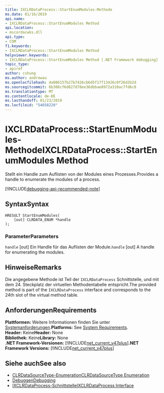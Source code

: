 ```yaml
---
title: IXCLRDataProcess::StartEnumModules-Methode
ms.date: 01/16/2019
api.name:
- IXCLRDataProcess::StartEnumModules Method
api.location:
- mscordacwks.dll
api.type:
- COM
f1.keywords:
- IXCLRDataProcess::StartEnumModules Method
helpviewer.keywords:
- IXCLRDataProcess::StartEnumModules Method [.NET Framework debugging]
topic_type:
- apiref
author: cshung
ms.author: andrewau
ms.openlocfilehash: 4a086157b27b7426cb6d5f17f13426c0f26d2b2d
ms.sourcegitcommit: 6b308cf6d627d78ee36dbbae8972a310ac7fd6c8
ms.translationtype: MT
ms.contentlocale: de-DE
ms.lasthandoff: 01/23/2019
ms.locfileid: "54658220"
---
```

# <a name="ixclrdataprocessstartenummodules-method"></a><span data-ttu-id="de02e-102">IXCLRDataProcess::StartEnumModules-Methode</span><span class="sxs-lookup"><span data-stu-id="de02e-102">IXCLRDataProcess::StartEnumModules Method</span></span>

<span data-ttu-id="de02e-103">Stellt ein Handle zum Auflisten von der Modules eines Prozesses.</span><span class="sxs-lookup"><span data-stu-id="de02e-103">Provides a handle to enumerate the modules of a process.</span></span>

[!INCLUDE[debugging-api-recommended-note](../../../../includes/debugging-api-recommended-note.md)]

## <a name="syntax"></a><span data-ttu-id="de02e-104">Syntax</span><span class="sxs-lookup"><span data-stu-id="de02e-104">Syntax</span></span>

```
HRESULT StartEnumModules(
    [out] CLRDATA_ENUM *handle
);
```

### <a name="parameters"></a><span data-ttu-id="de02e-105">Parameter</span><span class="sxs-lookup"><span data-stu-id="de02e-105">Parameters</span></span>

<span data-ttu-id="de02e-106">`handle` [out] Ein Handle für das Auflisten der Module.</span><span class="sxs-lookup"><span data-stu-id="de02e-106">`handle` [out] A handle for enumerating the modules.</span></span>

## <a name="remarks"></a><span data-ttu-id="de02e-107">Hinweise</span><span class="sxs-lookup"><span data-stu-id="de02e-107">Remarks</span></span>

<span data-ttu-id="de02e-108">Die angegebene Methode ist Teil der `IXCLRDataProcess` Schnittstelle, und mit dem 24. Steckplatz der virtuellen Methodentabelle entspricht.</span><span class="sxs-lookup"><span data-stu-id="de02e-108">The provided method is part of the `IXCLRDataProcess` interface and corresponds to the 24th slot of the virtual method table.</span></span>

## <a name="requirements"></a><span data-ttu-id="de02e-109">Anforderungen</span><span class="sxs-lookup"><span data-stu-id="de02e-109">Requirements</span></span>

<span data-ttu-id="de02e-110">**Plattformen:** Weitere Informationen finden Sie unter [Systemanforderungen](../../../../docs/framework/get-started/system-requirements.md).</span><span class="sxs-lookup"><span data-stu-id="de02e-110">**Platforms:** See [System Requirements](../../../../docs/framework/get-started/system-requirements.md).</span></span>  
<span data-ttu-id="de02e-111">**Header:** Keine</span><span class="sxs-lookup"><span data-stu-id="de02e-111">**Header:** None</span></span>  
<span data-ttu-id="de02e-112">**Bibliothek:** Keine</span><span class="sxs-lookup"><span data-stu-id="de02e-112">**Library:** None</span></span>  
<span data-ttu-id="de02e-113">**.NET Framework-Versionen:** [!INCLUDE[net_current_v47plus](../../../../includes/net-current-v47plus.md)]</span><span class="sxs-lookup"><span data-stu-id="de02e-113">**.NET Framework Versions:** [!INCLUDE[net_current_v47plus](../../../../includes/net-current-v47plus.md)]</span></span>  

## <a name="see-also"></a><span data-ttu-id="de02e-114">Siehe auch</span><span class="sxs-lookup"><span data-stu-id="de02e-114">See also</span></span>

- [<span data-ttu-id="de02e-115">CLRDataSourceType-Enumeration</span><span class="sxs-lookup"><span data-stu-id="de02e-115">CLRDataSourceType Enumeration</span></span>](../../../../docs/framework/unmanaged-api/debugging/clrdatasourcetype-enumeration.md)
- [<span data-ttu-id="de02e-116">Debuggen</span><span class="sxs-lookup"><span data-stu-id="de02e-116">Debugging</span></span>](../../../../docs/framework/unmanaged-api/debugging/index.md)
- [<span data-ttu-id="de02e-117">IXCLRDataProcess-Schnittstelle</span><span class="sxs-lookup"><span data-stu-id="de02e-117">IXCLRDataProcess Interface</span></span>](../../../../docs/framework/unmanaged-api/debugging/ixclrdataprocess-interface.md)
